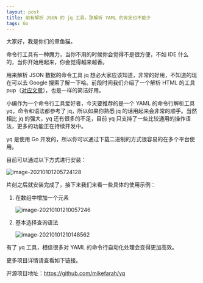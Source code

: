 ```yaml
---
layout: post
title: 前有解析 JSON 的 jq 工具，那解析 YAML 的肯定也不能少
tags: Go
---
```


大家好，我是你们的章鱼猫。

命令行工具有一种魔力，当你不用的时候你会觉得不是很方便，不如 IDE 什么的，当你开始用起来，你会觉得越来越香。

用来解析 JSON 数据的命令工具 jq 想必大家应该知道，非常的好用，不知道的现在可以去 Google 搜索了解一下哈。前段时间我们介绍了一个解析 HTML 的工具 pup（[对应文章](https://mp.weixin.qq.com/s?__biz=MzA3MzE4ODY0Mg==&mid=2455987054&idx=1&sn=8cc0c4a0a786cee38f6401a2b547f00e&chksm=88851723bff29e350b2b192591edb814b5b15926e10a49c39b479e7243178c3a028d86b625be&token=353518328&lang=zh_CN#rd)），也是一样的简洁好用。

小编作为一个命令行工具爱好者，今天要推荐的是一个 YAML 的命令行解析工具 yq，命令和语法都参考了 jq，所以如果你熟悉 jq 的话用起来会非常的顺手。当然相比 jq 的强大，yq 还有很多的不足，目前 yq 只支持了一些比较通用的操作语法，更多的功能正在持续开发中。

yq 是使用 Go 开发的，所以你可以通过下载二进制的方式很容易的在多个平台使用。

目前可以通过以下方式进行安装：

![image-20210101205724128](https://raw.githubusercontent.com/ZhuPeng/pic/master/images/compress_image-20210101205724128.png)

片刻之后就安装完成了，接下来我们来看一些具体的使用示例：

1. 在数组中增加一个元素

   ![image-20210101210057246](https://raw.githubusercontent.com/ZhuPeng/pic/master/images/compress_image-20210101210055977.png)

2. 基本选择查询语法

   ![image-20210101210148562](https://raw.githubusercontent.com/ZhuPeng/pic/master/images/compress_image-20210101210148562.png)

有了 yq 工具，相信很多对 YAML 的命令行自动化处理会变得更加高效。

更多项目详情请查看如下链接。

开源项目地址：https://github.com/mikefarah/yq
